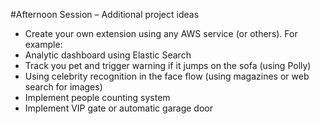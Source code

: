 #Afternoon Session – Additional project ideas

- Create your own extension using any AWS service (or others). For example:
- Analytic dashboard using Elastic Search
- Track you pet and trigger warning if it jumps on the sofa (using Polly)
- Using celebrity recognition in the face flow (using magazines or web search for images)
- Implement people counting system
- Implement VIP gate or automatic garage door
